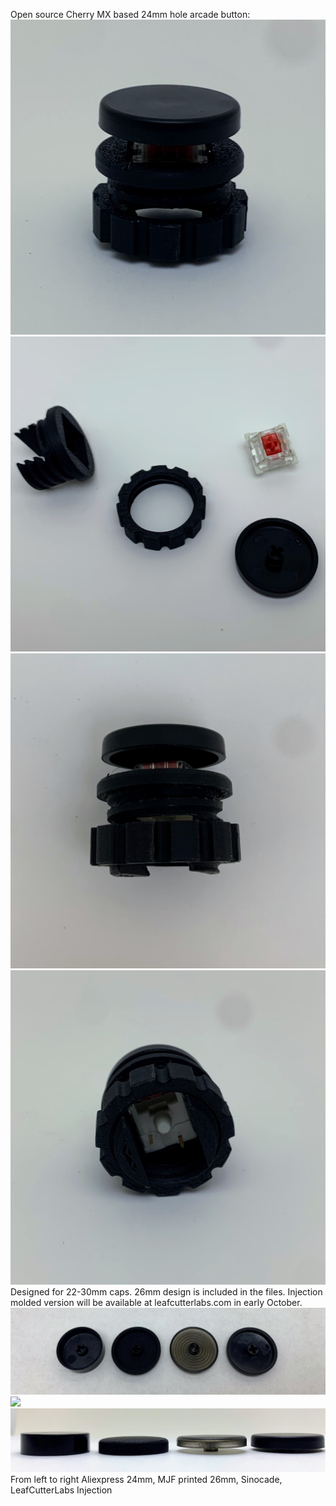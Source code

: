 Open source Cherry MX based 24mm hole arcade button:
![](media/three4.HEIC)
![](media/unassembled.HEIC)
![](media/side.HEIC)
![](media/bottom.HEIC)
Designed for 22-30mm caps. 26mm design is included in the files. Injection molded version will be available at leafcutterlabs.com in early October.
![](media/captop.HEIC)
![](media/capbottom.HEIC)
![](media/capside.HEIC)
From left to right Aliexpress 24mm, MJF printed 26mm, Sinocade, LeafCutterLabs Injection 
